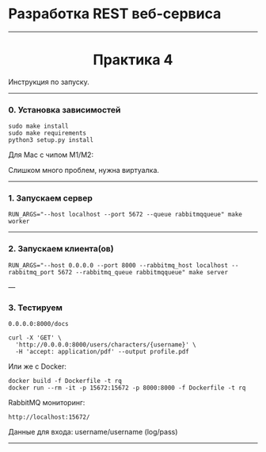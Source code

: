 # Разработка REST веб-сервиса

---

<h1 align="center">Практика 4</h1>

Инструкция по запуску.

---

### 0. Установка зависимостей

```
sudo make install
sudo make requirements
python3 setup.py install
```

Для Mac с чипом M1/M2:

Слишком много проблем, нужна виртуалка.

---

### 1. Запускаем сервер

``` 
RUN_ARGS="--host localhost --port 5672 --queue rabbitmqqueue" make worker
```

---

### 2. Запускаем клиента(ов)

``` 
RUN_ARGS="--host 0.0.0.0 --port 8000 --rabbitmq_host localhost --rabbitmq_port 5672 --rabbitmq_queue rabbitmqqueue" make server
```

—

### 3. Тестируем

```
0.0.0.0:8000/docs
```

```
curl -X 'GET' \
  'http://0.0.0.0:8000/users/characters/{username}' \
  -H 'accept: application/pdf' --output profile.pdf
```

Или же с Docker:

```
docker build -f Dockerfile -t rq
docker run --rm -it -p 15672:15672 -p 8000:8000 -f Dockerfile -t rq
```

RabbitMQ мониторинг:

```
http://localhost:15672/
```

Данные для входа: username/username (log/pass)

---
